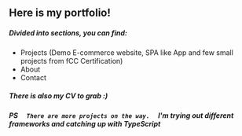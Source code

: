 <h2>Here is my portfolio!</h2>
<h5>Divided into sections, you can find: </h5>
<ul>
  <li>Projects (Demo E-commerce website, SPA like App and few small projects from fCC Certification)</li> 
  <li>About</li>
  <li>Contact</li>
</ul>
<h5>There is also my CV to grab :)</h5>

 <h5><b>PS</b> &emsp;<code>There are more projects on the way.</code> &emsp;I'm trying out different frameworks and catching up with TypeScript</h5>
